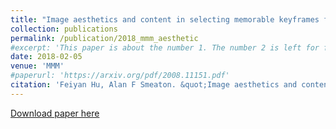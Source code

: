 ```yaml
---
title: "Image aesthetics and content in selecting memorable keyframes from lifelogs"
collection: publications
permalink: /publication/2018_mmm_aesthetic
#excerpt: 'This paper is about the number 1. The number 2 is left for future work.'
date: 2018-02-05
venue: 'MMM'
#paperurl: 'https://arxiv.org/pdf/2008.11151.pdf'
citation: 'Feiyan Hu, Alan F Smeaton. &quot;Image aesthetics and content in selecting memorable keyframes from lifelogs.&quot; <i>International Conference on Multimedia Modeling (MMM 2018)</i>. '
---
```

<!--- This paper is about the number 1. The number 2 is left for future work.-->
[Download paper here](http://doras.dcu.ie/22161/1/MMM2018_Feiyan.pdf)

<!--- Recommended citation: Your Name, You. (2009). "Paper Title Number 1." <i>Journal 1</i>. 1(1) .-->
